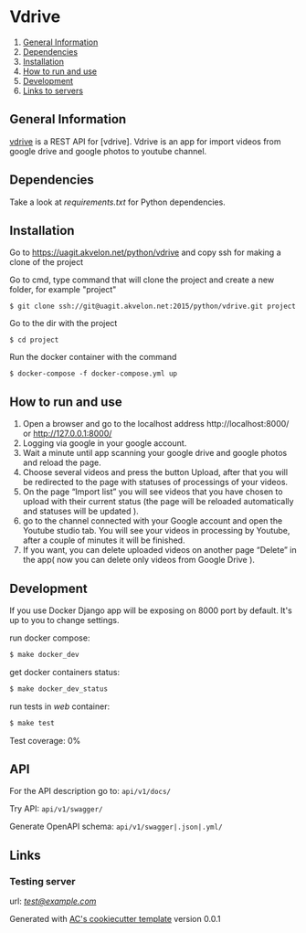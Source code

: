 # Vdrive #

1. [General Information](#general-information)
2. [Dependencies](#dependencies)
3. [Installation](#installation)
4. [How to run and use](#how-to-run-and-use)
5. [Development](#development)
6. [Links to servers](#links)


## General Information ##

[vdrive]() is a REST API for [vdrive].
Vdrive is an app for import videos from google drive and google photos to youtube channel.

## Dependencies ##

Take a look at *requirements.txt* for Python dependencies.

## Installation ##

Go to https://uagit.akvelon.net/python/vdrive and copy ssh for making a clone of the project

Go to cmd, type command that will clone the project and create a new folder, for example "project"
 ```
 $ git clone ssh://git@uagit.akvelon.net:2015/python/vdrive.git project
```
Go to the dir with the project
```
$ cd project
```
Run the docker container with the command
```
$ docker-compose -f docker-compose.yml up
```

## How to run and use ##

1. Open a browser and go to the localhost address http://localhost:8000/ or http://127.0.0.1:8000/
2. Logging via google in your google account.
3. Wait a minute until app scanning your google drive and google photos and reload the page.
4. Choose several videos and press the button Upload, after that you will be redirected to the page with statuses of processings of your videos.
5. On the page “Import list” you will see videos that you have chosen to upload with their current status (the page will be reloaded automatically and statuses will be updated ).
6. go to the channel connected with your Google account and open the Youtube studio tab. You will see your videos in processing by Youtube, after a couple of minutes it will be finished.
7. If you want, you can delete uploaded videos on another page “Delete” in the app( now you can delete only videos from Google Drive ).

## Development ##

If you use Docker Django app will be exposing on 8000 port by default. It's up to you to change settings.

run docker compose:
```sh
$ make docker_dev
```

get docker containers status:
```sh
$ make docker_dev_status
```


run tests in *web* container:
```sh
$ make test
```

Test coverage: 0%

## API ##

For the API description go to:
`api/v1/docs/`

Try API:
`api/v1/swagger/`

Generate OpenAPI schema:
`api/v1/swagger|.json|.yml/`

## Links ##

### Testing server ###

url: *test@example.com*


Generated with [AC's cookiecutter template](https://gl.atomcream.com/boilerplates/templates/django-api-template) version 0.0.1
